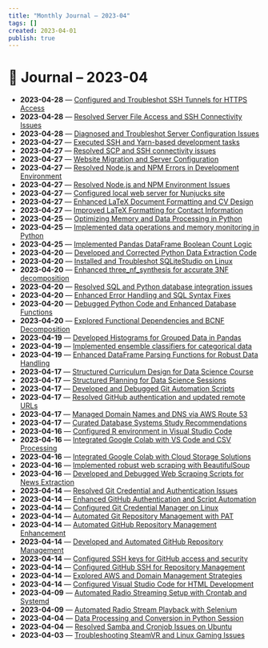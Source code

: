 ```yaml
---
title: "Monthly Journal – 2023-04"
tags: []
created: 2023-04-01
publish: true
---
```


# 📅 Journal – 2023-04

- **2023-04-28** — [Configured and Troubleshot SSH Tunnels for HTTPS Access](../Dev/2023-04-28_Configured_and_Troubleshot_SSH_Tunnels_for_HTTPS_A.md)
- **2023-04-28** — [Resolved Server File Access and SSH Connectivity Issues](../Dev/2023-04-28_Resolved_Server_File_Access_and_SSH_Connectivity_I.md)
- **2023-04-28** — [Diagnosed and Troubleshot Server Configuration Issues](../Dev/2023-04-28_Diagnosed_and_Troubleshot_Server_Configuration_Iss.md)
- **2023-04-27** — [Executed SSH and Yarn-based development tasks](../Dev/2023-04-27_Executed_SSH_and_Yarn-based_development_tasks.md)
- **2023-04-27** — [Resolved SCP and SSH connectivity issues](../Dev/2023-04-27_Resolved_SCP_and_SSH_connectivity_issues.md)
- **2023-04-27** — [Website Migration and Server Configuration](../Dev/2023-04-27_Website_Migration_and_Server_Configuration.md)
- **2023-04-27** — [Resolved Node.js and NPM Errors in Development Environment](../Dev/2023-04-27_Resolved_Node.js_and_NPM_Errors_in_Development_Env.md)
- **2023-04-27** — [Resolved Node.js and NPM Environment Issues](../Dev/2023-04-27_Resolved_Node.js_and_NPM_Environment_Issues.md)
- **2023-04-27** — [Configured local web server for Nunjucks site](../Dev/2023-04-27_Configured_local_web_server_for_Nunjucks_site.md)
- **2023-04-27** — [Enhanced LaTeX Document Formatting and CV Design](../Dev/2023-04-27_Enhanced_LaTeX_Document_Formatting_and_CV_Design.md)
- **2023-04-27** — [Improved LaTeX Formatting for Contact Information](../Dev/2023-04-27_Improved_LaTeX_Formatting_for_Contact_Information.md)
- **2023-04-25** — [Optimizing Memory and Data Processing in Python](../Dev/2023-04-25_Optimizing_Memory_and_Data_Processing_in_Python.md)
- **2023-04-25** — [Implemented data operations and memory monitoring in Python](../Dev/2023-04-25_Implemented_data_operations_and_memory_monitoring_.md)
- **2023-04-25** — [Implemented Pandas DataFrame Boolean Count Logic](../Dev/2023-04-25_Implemented_Pandas_DataFrame_Boolean_Count_Logic.md)
- **2023-04-20** — [Developed and Corrected Python Data Extraction Code](../Dev/2023-04-20_Developed_and_Corrected_Python_Data_Extraction_Cod.md)
- **2023-04-20** — [Installed and Troubleshot SQLiteStudio on Linux](../Dev/2023-04-20_Installed_and_Troubleshot_SQLiteStudio_on_Linux.md)
- **2023-04-20** — [Enhanced three_nf_synthesis for accurate 3NF decomposition](../Dev/2023-04-20_Enhanced_three_nf_synthesis_for_accurate_3NF_decom.md)
- **2023-04-20** — [Resolved SQL and Python database integration issues](../Dev/2023-04-20_Resolved_SQL_and_Python_database_integration_issue.md)
- **2023-04-20** — [Enhanced Error Handling and SQL Syntax Fixes](../Dev/2023-04-20_Enhanced_Error_Handling_and_SQL_Syntax_Fixes.md)
- **2023-04-20** — [Debugged Python Code and Enhanced Database Functions](../Dev/2023-04-20_Debugged_Python_Code_and_Enhanced_Database_Functio.md)
- **2023-04-20** — [Explored Functional Dependencies and BCNF Decomposition](../Dev/2023-04-20_Explored_Functional_Dependencies_and_BCNF_Decompos.md)
- **2023-04-19** — [Developed Histograms for Grouped Data in Pandas](../Dev/2023-04-19_Developed_Histograms_for_Grouped_Data_in_Pandas.md)
- **2023-04-19** — [Implemented ensemble classifiers for categorical data](../Dev/2023-04-19_Implemented_ensemble_classifiers_for_categorical_d.md)
- **2023-04-19** — [Enhanced DataFrame Parsing Functions for Robust Data Handling](../Dev/2023-04-19_Enhanced_DataFrame_Parsing_Functions_for_Robust_Da.md)
- **2023-04-17** — [Structured Curriculum Design for Data Science Course](../Teaching/2023-04-17_Structured_Curriculum_Design_for_Data_Science_Cour.md)
- **2023-04-17** — [Structured Planning for Data Science Sessions](../Teaching/2023-04-17_Structured_Planning_for_Data_Science_Sessions.md)
- **2023-04-17** — [Developed and Debugged Git Automation Scripts](../Dev/2023-04-17_Developed_and_Debugged_Git_Automation_Scripts.md)
- **2023-04-17** — [Resolved GitHub authentication and updated remote URLs](../Dev/2023-04-17_Resolved_GitHub_authentication_and_updated_remote_.md)
- **2023-04-17** — [Managed Domain Names and DNS via AWS Route 53](../Business/2023-04-17_Managed_Domain_Names_and_DNS_via_AWS_Route_53.md)
- **2023-04-17** — [Curated Database Systems Study Recommendations](../Teaching/2023-04-17_Curated_Database_Systems_Study_Recommendations.md)
- **2023-04-16** — [Configured R environment in Visual Studio Code](../Dev/2023-04-16_Configured_R_environment_in_Visual_Studio_Code.md)
- **2023-04-16** — [Integrated Google Colab with VS Code and CSV Processing](../Dev/2023-04-16_Integrated_Google_Colab_with_VS_Code_and_CSV_Proce.md)
- **2023-04-16** — [Integrated Google Colab with Cloud Storage Solutions](../Dev/2023-04-16_Integrated_Google_Colab_with_Cloud_Storage_Solutio.md)
- **2023-04-16** — [Implemented robust web scraping with BeautifulSoup](../Dev/2023-04-16_Implemented_robust_web_scraping_with_BeautifulSoup.md)
- **2023-04-16** — [Developed and Debugged Web Scraping Scripts for News Extraction](../Dev/2023-04-16_Developed_and_Debugged_Web_Scraping_Scripts_for_Ne.md)
- **2023-04-14** — [Resolved Git Credential and Authentication Issues](../Dev/2023-04-14_Resolved_Git_Credential_and_Authentication_Issues.md)
- **2023-04-14** — [Enhanced GitHub Authentication and Script Automation](../Dev/2023-04-14_Enhanced_GitHub_Authentication_and_Script_Automati.md)
- **2023-04-14** — [Configured Git Credential Manager on Linux](../Dev/2023-04-14_Configured_Git_Credential_Manager_on_Linux.md)
- **2023-04-14** — [Automated Git Repository Management with PAT](../Dev/2023-04-14_Automated_Git_Repository_Management_with_PAT.md)
- **2023-04-14** — [Automated GitHub Repository Management Enhancement](../Dev/2023-04-14_Automated_GitHub_Repository_Management_Enhancement.md)
- **2023-04-14** — [Developed and Automated GitHub Repository Management](../Dev/2023-04-14_Developed_and_Automated_GitHub_Repository_Manageme.md)
- **2023-04-14** — [Configured SSH keys for GitHub access and security](../Dev/2023-04-14_Configured_SSH_keys_for_GitHub_access_and_security.md)
- **2023-04-14** — [Configured GitHub SSH for Repository Management](../Dev/2023-04-14_Configured_GitHub_SSH_for_Repository_Management.md)
- **2023-04-14** — [Explored AWS and Domain Management Strategies](../Business/2023-04-14_Explored_AWS_and_Domain_Management_Strategies.md)
- **2023-04-14** — [Configured Visual Studio Code for HTML Development](../Dev/2023-04-14_Configured_Visual_Studio_Code_for_HTML_Development.md)
- **2023-04-09** — [Automated Radio Streaming Setup with Crontab and Systemd](../Dev/2023-04-09_Automated_Radio_Streaming_Setup_with_Crontab_and_S.md)
- **2023-04-09** — [Automated Radio Stream Playback with Selenium](../Dev/2023-04-09_Automated_Radio_Stream_Playback_with_Selenium.md)
- **2023-04-04** — [Data Processing and Conversion in Python Session](../Dev/2023-04-04_Data_Processing_and_Conversion_in_Python_Session.md)
- **2023-04-04** — [Resolved Samba and Cronjob Issues on Ubuntu](../Dev/2023-04-04_Resolved_Samba_and_Cronjob_Issues_on_Ubuntu.md)
- **2023-04-03** — [Troubleshooting SteamVR and Linux Gaming Issues](../Dev/2023-04-03_Troubleshooting_SteamVR_and_Linux_Gaming_Issues.md)